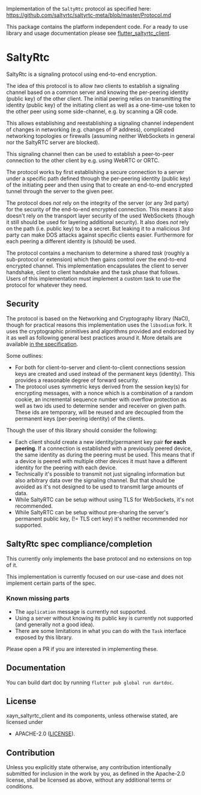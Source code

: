 Implementation of the `SaltyRtc` protocol as specified
here: https://github.com/saltyrtc/saltyrtc-meta/blob/master/Protocol.md

This package contains the platform independent code.
For a ready to use library and usage documentation please see [flutter_saltyrtc_client](../flutter_saltyrtc_client/README.md).

# SaltyRtc

SaltyRtc is a signaling protocol using end-to-end encryption.

The idea of this protocol is to allow *two* clients to establish a signaling channel
based on a common server and knowing the per-peering identity (public key) of the
other client. The initial peering relies on transmitting the identity (public key) of the
initiating client as well as a one-time-use token to the other peer using some side-channel,
e.g. by scanning a QR code.

This allows establishing and reestablishing a signaling channel independent of changes
in networking (e.g. changes of IP address), complicated networking topologies or firewalls
(assuming neither WebSockets in general nor the SaltyRTC server are blocked).

This signaling channel then can be used to establish a peer-to-peer connection to the
other client by e.g. using WebRTC or ORTC.

The protocol works by first establishing a secure connection to a server under a specific
path defined through the per-peering identity (public key) of the initiating peer and then
using that to create an end-to-end encrypted tunnel through the server to the given peer.

The protocol does *not* rely on the integrity of the server (or any 3rd party) for the security
of the end-to-end encrypted connection. This means it also doesn't rely on the transport layer
security of the used WebSockets (though it still should be used for layering additional security).
It also does *not* rely on the path (i.e. public key) to be a secret. But leaking it to a
malicious 3rd party can make DOS attacks against specific clients easier. Furthermore for
each peering a different identity is (should) be used.

The protocol contains a mechanism to determine a shared *task* (roughly a sub-protocol or extension)
which then gains control over the end-to-end encrypted channel. This implementation
encapsulates the client to server handshake, client to client handshake and the task phase that follows.
Users of this implementation must implement a custom task to use the protocol for
whatever they need.

## Security

The protocol is based on the Networking and Cryptography library (NaCl), though for practical
reasons this implementation uses the `libsodium` fork. It uses the cryptographic
primitives and algorithms provided and endorsed by it as well as following general best practices
around it. More details are available [in the specification](https://github.com/saltyrtc/saltyrtc-meta/blob/master/Protocol.md#security-mechanisms).

Some outlines:

- For both for client-to-server and client-to-client connections session keys are created and used instead of
  the permanent keys (identity). This provides a reasonable degree of forward security.
- The protocol uses symmetric keys derived from the session key(s) for encrypting messages, with a nonce which
  is a combination of a random cookie, an incremental sequence number with overflow protection as well
  as two ids used to determine sender and receiver on given path. These ids are temporary, will be reused and are decoupled from the permanent keys (per-peering identity) of the clients.


Though the user of this library should consider the following:

- Each client should create a new identity/permanent key pair **for each peering**. If a connection
  is established with a previously peered device, the same identity as during the peering must be used.
  This means that if a device is peered with multiple other devices it must have a different identity
  for the peering with each device.
- Technically it's possible to transmit not just signaling information but also arbitrary data over the signaling channel. But that should be avoided as it's not designed to be used to transmit large amounts of data.
- While SaltyRTC can be setup without using TLS for WebSockets, it's not recommended.
- While SaltyRTC can be setup without pre-sharing the server's permanent public key,
  (!= TLS cert key) it's neither recommended nor supported.

## SaltyRtc spec compliance/completion

This currently only implements the base protocol and no extensions
on top of it.

This implementation is currently focused on our use-case and
does not implement certain parts of the spec.

### Known missing parts

- The `application` message is currently not supported.
- Using a server without knowing its public key is
  currently not supported (and generally not a good idea).
- There are some limitations in what you can do with the
  `Task` interface exposed by this library.

Please open a PR if you are interested in implementing these.

## Documentation

You can build dart doc by running `flutter pub global run dartdoc`.

## License

xayn_saltyrtc_client and its components, unless otherwise stated, are licensed under
 * APACHE-2.0 ([LICENSE](LICENSE)).

## Contribution

Unless you explicitly state otherwise, any contribution intentionally submitted for inclusion in the work by you,
as defined in the Apache-2.0 license, shall be licensed as above, without any additional terms or conditions.
